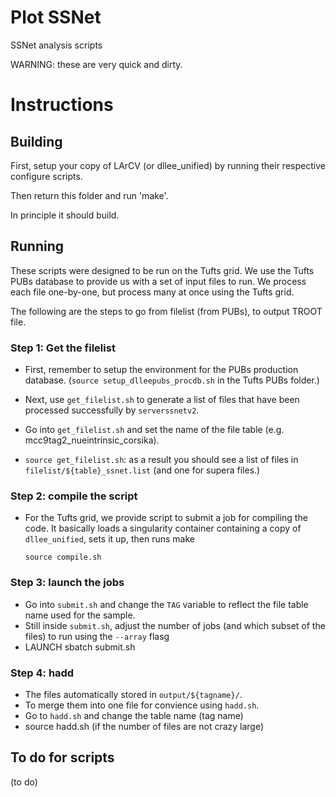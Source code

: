 # Plot SSNet

SSNet analysis scripts

WARNING: these are very quick and dirty.

# Instructions

## Building

First, setup your copy of LArCV (or dllee_unified) by running their respective configure scripts.

Then return this folder and run 'make'.

In principle it should build.

## Running

These scripts were designed to be run on the Tufts grid.
We use the Tufts PUBs database to provide us with a set of input files to run.
We process each file one-by-one, but process many at once using the Tufts grid.

The following are the steps to go from filelist (from PUBs), to output TROOT file.

### Step 1: Get the filelist

* First, remember to setup the environment for the PUBs production database. 
  (`source setup_dlleepubs_procdb.sh` in the Tufts PUBs folder.)

* Next, use `get_filelist.sh` to generate a list of files that have been processed successfully by `serverssnetv2`.

* Go into `get_filelist.sh` and set the name of the file table (e.g. mcc9tag2_nueintrinsic_corsika).

* `source get_filelist.sh`: as a result you should see a list of files in `filelist/${table}_ssnet.list` (and one for supera files.)

### Step 2: compile the script

* For the Tufts grid, we provide script to submit a job for compiling the code. 
  It basically loads a singularity container containing a copy of `dllee_unified`, sets it up, then runs make

      source compile.sh

### Step 3: launch the jobs

* Go into `submit.sh` and change the `TAG` variable to reflect the file table name used for the sample.
* Still inside `submit.sh`, adjust the number of jobs (and which subset of the files) to run using the `--array` flasg
* LAUNCH
     sbatch submit.sh

### Step 4: hadd

* The files automatically stored in `output/${tagname}/`.   
* To merge them into one file for convience using `hadd.sh`.
* Go to `hadd.sh` and change the table name (tag name)
* source hadd.sh (if the number of files are not crazy large)

## To do for scripts

(to do)




